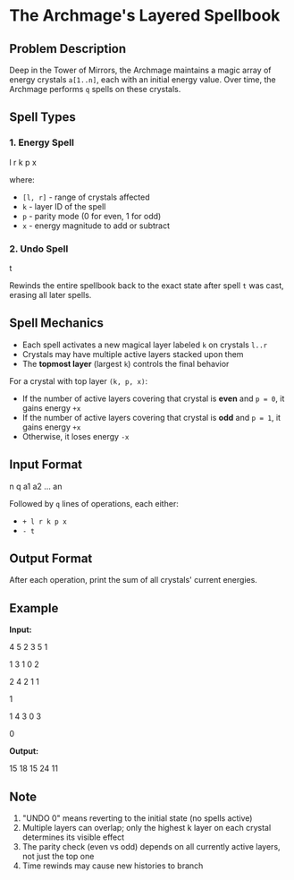 # The Archmage's Layered Spellbook

## Problem Description

Deep in the Tower of Mirrors, the Archmage maintains a magic array of energy crystals `a[1..n]`, each with an initial energy value. Over time, the Archmage performs `q` spells on these crystals.

## Spell Types

### 1. Energy Spell
l r k p x

where:
- `[l, r]` - range of crystals affected
- `k` - layer ID of the spell
- `p` - parity mode (0 for even, 1 for odd)
- `x` - energy magnitude to add or subtract

### 2. Undo Spell
t

Rewinds the entire spellbook back to the exact state after spell `t` was cast, erasing all later spells.

## Spell Mechanics

- Each spell activates a new magical layer labeled `k` on crystals `l..r`
- Crystals may have multiple active layers stacked upon them
- The **topmost layer** (largest `k`) controls the final behavior

For a crystal with top layer `(k, p, x)`:
- If the number of active layers covering that crystal is **even** and `p = 0`, it gains energy `+x`
- If the number of active layers covering that crystal is **odd** and `p = 1`, it gains energy `+x`
- Otherwise, it loses energy `-x`

## Input Format
n q
a1 a2 ... an

Followed by `q` lines of operations, each either:
- `+ l r k p x`
- `- t`

## Output Format
After each operation, print the sum of all crystals' current energies.

## Example

**Input:**

4 5
2 3 5 1

1 3 1 0 2

2 4 2 1 1

1

1 4 3 0 3

0


**Output:**

15
18
15
24
11


## Note

1. "UNDO 0" means reverting to the initial state (no spells active)
2. Multiple layers can overlap; only the highest k layer on each crystal determines its visible effect
3. The parity check (even vs odd) depends on all currently active layers, not just the top one
4. Time rewinds may cause new histories to branch

